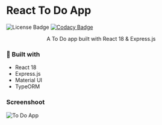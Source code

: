 # React To Do App
![License Badge](https://img.shields.io/github/license/bytekatana/react-todo-app)
[![Codacy Badge](https://app.codacy.com/project/badge/Grade/a5fc1bfceb20423c8e0c6a22c93b2c0c)](https://app.codacy.com/gh/ByteKatana/react-todo-app/dashboard?utm_source=gh&utm_medium=referral&utm_content=&utm_campaign=Badge_grade)
<p style="text-align: center;">A To Do app built with React 18 & Express.js</p>



### 🧱 Built with
* React 18
* Express.js
* Material UI
* TypeORM

### Screenshoot

![To Do App](https://i.imgur.com/UAtH1jE.png)
